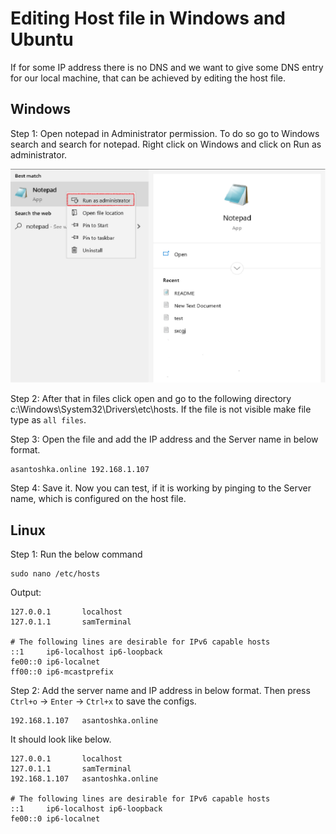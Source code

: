 # Editing Host file in Windows and Ubuntu

If for some IP address there is no DNS and we want to give some DNS entry for our local machine, that can be achieved by editing the host file.

## Windows

Step 1: Open notepad in Administrator permission. To do so go to Windows search and search for notepad. Right click on Windows and click on Run as administrator.

![](./notepad.png)

Step 2: After that in files click open and go to the following directory c:\Windows\System32\Drivers\etc\hosts. If the file is not visible make file type as `all files`.

Step 3: Open the file and add the IP address and the Server name in below format.

```
asantoshka.online 192.168.1.107
```

Step 4: Save it. Now you can test, if it is working by pinging to the Server name, which is configured on the host file.


## Linux

Step 1: Run the below command

```
sudo nano /etc/hosts
```

Output:

```
127.0.0.1       localhost
127.0.1.1       samTerminal

# The following lines are desirable for IPv6 capable hosts
::1     ip6-localhost ip6-loopback
fe00::0 ip6-localnet
ff00::0 ip6-mcastprefix
```

Step 2: Add the server name and IP address in below format. Then press `Ctrl+o` -> `Enter` -> `Ctrl+x` to save the configs.

```
192.168.1.107   asantoshka.online
```
It should look like below.
```
127.0.0.1       localhost
127.0.1.1       samTerminal
192.168.1.107   asantoshka.online

# The following lines are desirable for IPv6 capable hosts
::1     ip6-localhost ip6-loopback
fe00::0 ip6-localnet
```



